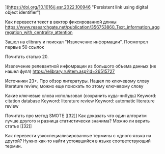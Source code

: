 ](https://doi.org/10.1016/j.esr.2022.100946 "Persistent link using digital object identifier")

Как перевести текст в вектор фиксированной длины https://www.researchgate.net/publication/356753860_Text_information_aggregation_with_centrality_attention

Зашел на elibrary и поискал "Извлечение информации". Посмотрел первые 50 ссылок

Почитать статью 20.

Извлечение релевантной инфомрации из большого объема данных (не нашел фулл)
https://elibrary.ru/item.asp?id=26515727

Источники 23+. Про обзор литературы. Нашел по ключевому слову literature review, можно еще поискать по этому ключевому слову

Какие ключевые слова использовал (сохранить куда-нибудь)
Keyword: citation database
Keyword: literature review
Keyword: automatic literature review

Почитать про метод SMOTE [[32]]
Как доказать что один алгоритм лучше другого и разница статистически значима? Можно ли верить статье [[32]] 

Как перевести узкоспециализированные термины с одного языка на другой? Нужно как-то найти устоявшийся в языке соответствующий термин.